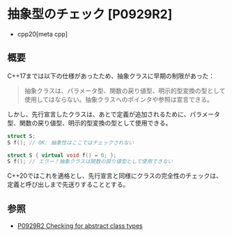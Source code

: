 # 抽象型のチェック [P0929R2]
* cpp20[meta cpp]

## 概要
C++17までは以下の仕様があったため、抽象クラスに早期の制限があった：

> 抽象クラスは、パラメータ型、関数の戻り値型、明示的型変換の型として使用してはならない。抽象クラスへのポインタや参照は宣言できる。

しかし、先行宣言したクラスは、あとで定義が追加されるために、パラメータ型、関数の戻り値型、明示的型変換の型として使用できる。

```cpp
struct S;
S f(); // OK: 抽象性はここではチェックされない

struct S { virtual void f() = 0; };
S f(); // エラー！抽象クラスは関数の戻り値型として使用できない
```

C++20ではこれを適格とし、先行宣言と同様にクラスの完全性のチェックは、定義と呼び出しまで先送りすることとする。


## 参照
- [P0929R2 Checking for abstract class types](http://www.open-std.org/jtc1/sc22/wg21/docs/papers/2018/p0929r2.html)
